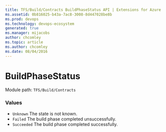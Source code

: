 ```yaml
---
title: TFS/Build/Contracts BuildPhaseStatus API | Extensions for Azure DevOps Services
ms.assetid: 0b816025-b43a-7ac8-3008-8d447028be8b
ms.prod: devops
ms.technology: devops-ecosystem
generated: true
ms.manager: mijacobs
author: chcomley
ms.topic: article
ms.author: chcomley
ms.date: 08/04/2016
---
```


# BuildPhaseStatus

Module path: `TFS/Build/Contracts`

### Values

* `Unknown` The state is not known.
* `Failed` The build phase completed unsuccessfully.
* `Succeeded` The build phase completed successfully.
